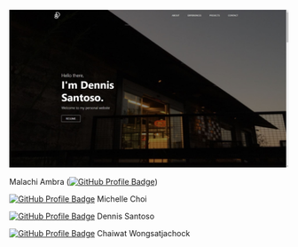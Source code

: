 ![](etc/preview.JPG)

Malachi Ambra ([![GitHub Profile Badge](https://img.shields.io/badge/GitHub-100000?style=for-the-badge&logo=github&logoColor=white)](https://github.com/GrizzlyMachi))

[![GitHub Profile Badge](https://img.shields.io/badge/GitHub-100000?style=for-the-badge&logo=github&logoColor=white)](https://github.com/mchoi084) Michelle Choi

[![GitHub Profile Badge](https://img.shields.io/badge/GitHub-100000?style=for-the-badge&logo=github&logoColor=white)](https://github.com/dennissantoso) Dennis Santoso

[![GitHub Profile Badge](https://img.shields.io/badge/GitHub-100000?style=for-the-badge&logo=github&logoColor=white)](https://github.com/supergoodham) Chaiwat Wongsatjachock
